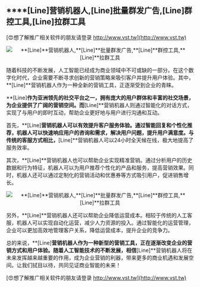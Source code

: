 ## ****[Line]**营销机器人,**[Line]**批量群发广告,**[Line]**群控工具,**[Line]**拉群工具**

[😍想了解推广相关软件的朋友请登录 http://www.vst.tw](http://www.vst.tw)

 <center><img src="https://vst.tw/MP4/tuiguang/png/2.png" alt="**[Line]**营销机器人,**[Line]**批量群发广告,**[Line]**群控工具,**[Line]**拉群工具"></center>

随着科技的不断发展，人工智能已经成为商业领域中不可或缺的一部分。在这个数字化时代，企业需要不断寻求创新的营销策略来吸引客户并提升用户体验。其中，**[Line]**营销机器人作为一种全新的营销工具，正逐渐受到企业的青睐。

**[Line]**作为亚洲领先的社交平台之一，拥有庞大的用户群体和丰富的社交场景，为企业提供了广阔的营销空间。而**[Line]**营销机器人则通过智能化的对话方式，实现了与用户的即时互动，帮助企业更好地与用户进行沟通和互动。

首先，**[Line]**营销机器人可以有效提升客户服务体验。通过智能回复和个性化推荐，机器人可以快速响应用户的咨询和需求，解决用户问题，提升用户满意度。与传统的客服方式相比，**[Line]**营销机器人可以24小时全天候在线，极大地提高了服务效率。

其次，**[Line]**营销机器人也可以帮助企业实现精准营销。通过分析用户的历史数据和行为特征，机器人可以为用户推荐个性化的产品和服务，提高营销效果。同时，机器人还可以通过定制化的营销活动和优惠券等方式吸引用户，促进销售增长。

 <center><img src="https://vst.tw/MP4/tuiguang/png/8.png" alt="**[Line]**营销机器人,**[Line]**批量群发广告,**[Line]**群控工具,**[Line]**拉群工具"></center>

另外，**[Line]**营销机器人还可以帮助企业降低运营成本。相较于传统的人工客服，机器人可以实现自动化运营，减少人力资源的投入。通过智能化的运营管理，企业可以更加高效地管理客户关系，降低运营成本，提升企业的竞争力。

总的来说，**[Line]**营销机器人作为一种新型的营销工具，正在逐渐改变企业的营销方式和用户体验。随着人工智能技术的不断发展，相信**[Line]**营销机器人将在未来发挥越来越重要的作用，成为企业营销的利器，带来更多的商业机遇和发展空间。让我们拭目以待，共同见证商业智能的未来！

[😍想了解推广相关软件的朋友请登录 http://www.vst.tw](http://www.vst.tw)




